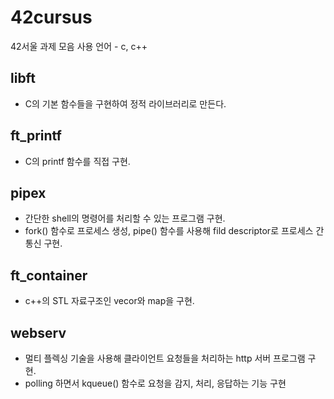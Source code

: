 # 42cursus
42서울 과제 모음
사용 언어 - c, c++

## libft
- C의 기본 함수들을 구현하여 정적 라이브러리로 만든다.

## ft_printf
- C의 printf 함수를 직접 구현.

## pipex
- 간단한 shell의 명령어를 처리할 수 있는 프로그램 구현.
- fork() 함수로 프로세스 생성, pipe() 함수를 사용해 fild descriptor로 프로세스 간 통신 구현.

## ft_container
- c++의 STL 자료구조인 vecor와 map을 구현.

## webserv
- 멀티 플렉싱 기술을 사용해 클라이언트 요청들을 처리하는 http 서버 프로그램 구현.
- polling 하면서 kqueue() 함수로 요청을 감지, 처리, 응답하는 기능 구현
